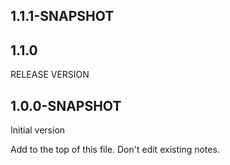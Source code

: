 1.1.1-SNAPSHOT
-------------------------------

1.1.0
-------------------------------

RELEASE VERSION

1.0.0-SNAPSHOT
-------------------------------

Initial version

Add to the top of this file. Don't edit existing notes.

